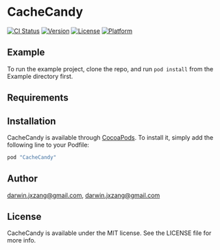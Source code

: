# CacheCandy

[![CI Status](http://img.shields.io/travis/darwin.jxzang@gmail.com/CacheCandy.svg?style=flat)](https://travis-ci.org/darwin.jxzang@gmail.com/CacheCandy)
[![Version](https://img.shields.io/cocoapods/v/CacheCandy.svg?style=flat)](http://cocoapods.org/pods/CacheCandy)
[![License](https://img.shields.io/cocoapods/l/CacheCandy.svg?style=flat)](http://cocoapods.org/pods/CacheCandy)
[![Platform](https://img.shields.io/cocoapods/p/CacheCandy.svg?style=flat)](http://cocoapods.org/pods/CacheCandy)

## Example

To run the example project, clone the repo, and run `pod install` from the Example directory first.

## Requirements

## Installation

CacheCandy is available through [CocoaPods](http://cocoapods.org). To install
it, simply add the following line to your Podfile:

```ruby
pod "CacheCandy"
```

## Author

darwin.jxzang@gmail.com, darwin.jxzang@gmail.com

## License

CacheCandy is available under the MIT license. See the LICENSE file for more info.
